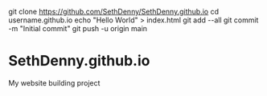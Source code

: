 git clone https://github.com/SethDenny/SethDenny.github.io
cd username.github.io
echo "Hello World" > index.html
git add --all
git commit -m "Initial commit"
git push -u origin main
# SethDenny.github.io
My website building project
